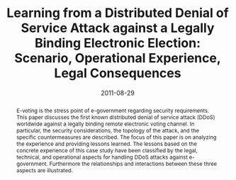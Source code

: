 ---
abstract: E-voting is the stress point of e-government regarding security  requirements.
  This paper discusses the first known distributed denial of service  attack (DDoS)
  worldwide against a legally binding remote electronic voting  channel. In particular,
  the security considerations, the topology of the attack,  and the specific countermeasures
  are described. The focus of this paper is on  analyzing the experience and providing
  lessons learned. The lessons based on  the concrete experience of this case study
  have been classified by the legal,  technical, and operational aspects for handling
  DDoS attacks against e-  government. Furthermore the relationships and interactions
  between these three  aspects are illustrated.
authors:
- Andreas Ehringfeld
- Larissa Naber
- Karin Kappel
- Gerald Fischer
- Elmar Pichl
- Thomas Grechenig
date: '2011-08-29'
featured: false
links:
- name: Publik
  url: https://publik.tuwien.ac.at/showentry.php?ID=205865&lang=2
publication_types:
- '1'
publishDate: '2011-08-29'
specifics: 'Vortrag: The Second international conference on Electronic government
  and the information systems perspective (EGOVIS''11), Toulouse, France; 29.08.2011
  - 02.09.2011; in: "Proceedings of the Second international conference on Electronic
  government and the information systems perspective (EGOVIS''11)", K. Andersen, E.
  Francesconi, Å. Grönlund, T. van Engers (Hrg.); Springer-Verlag, Berlin, Heidelberg
  (2011), ISBN: 978-3-642-22960-2; S. 56 - 67.'
title: 'Learning from a Distributed Denial of Service Attack against a Legally Binding
  Electronic Election: Scenario, Operational Experience, Legal Consequences'
url_pdf: ''
---